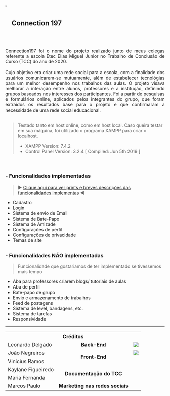 ## <img src="https://user-images.githubusercontent.com/60985347/142907651-e727eac6-0250-43be-ab9d-026f8a59f880.png" width="3%" align="center"/> Connection 197

<div align="justify">
Connection197 foi o nome do projeto realizado junto de meus colegas referente a escola Etec Elias Miguel Junior no Trabalho de Conclusão de Curso (TCC) do ano de 2020.
<br><br>
Cujo objetivo era criar uma rede social para a escola, com a finalidade dos usuários comunicarem-se mutuamente, além de estabelecer tecnológias para um melhor desempenho nos trabalhos das aulas. O projeto visava melhorar a interação entre alunos, professores e a institução, definindo grupos baseados nos interesses dos participantes. Foi a partir de pesquisas e formulários online, aplicados pelos integrantes do grupo, que foram extraídos os resultados base para o projeto e que confirmaram a necessidade de uma rede social educacional. 
  
</div>

<br>

> Testado tanto em host online, como em host local. Caso queira testar em sua máquina, foi utilizado o programa XAMPP para criar o localhost. <br>
> - XAMPP Version: 7.4.2 <br>
> - Control Panel Version: 3.2.4  [ Compiled: Jun 5th 2019 ]

<br>

##
### - Funcionalidades implementadas
> ▶ <a href="https://github.com/Delgado-tech/TCC-Connection197-2020/blob/main/FUNCIONALIDADES.md#header">Clique aqui para ver prints e breves descrições das funcionalidades implementas</a> ◀
- Cadastro
- Login
- Sistema de envio de Email
- Sistema de Bate-Papo
- Sistema de Amizade
- Configurações de perfil
- Configurações de privacidade
- Temas de site

##
### - Funcionalidades NÃO implementadas
> Funcionalidade que gostariamos de ter implementado se tivessemos mais tempo
- Aba para professores criarem blogs/ tutoriais de aulas
- Aba de perfil
- Bate-papo de grupo
- Envio e armazenamento de trabalhos
- Feed de postagens
- Sistema de level, bandagens, etc.
- Sistema de tarefas
- Responsividade

---

<!----------------------------------------------------------------------------------------- TABELA -->
<table align="center">
  <tr>
    <th colspan="3" align="center">Créditos</th>
  </tr>
  <!-- row 1 -->
  <tr>
    <td>Leonardo Delgado</td>
    <td align="center"><b>Back-End</b></td>
    <td><a href="https://github.com/Delgado-tech"><img src="https://img.shields.io/badge/GitHub-100000?style=for-the-badge&logo=github&logoColor=white"/></a></td>
  </tr>
  <!-- row 2 -->
   <tr>
    <td>João Negreiros</td>
     <td rowspan="2" align="center"><b>Front-End</b></td>
     <td><a href="https://github.com/JoaoNegreiros48"><img src="https://img.shields.io/badge/GitHub-100000?style=for-the-badge&logo=github&logoColor=white"/></a></td>
  </tr>
  <!-- row 3 -->
   <tr>
    <td>Vinícius Ramos</td>
    <td></td>
  </tr>
  <!-- row 4 -->
  <tr>
    <td>Kaylane Figueiredo</td>
    <td rowspan="2" align="center"><b>Documentação do TCC</b></td>
    <td></td>
  </tr>
  <!-- row 5 -->
   <tr>
    <td>Maria Fernanda</td>
    <td></td>
  </tr>
  <!-- row 6 -->
   <tr>
    <td>Marcos Paulo</td>
    <td align="center"><b>Marketing nas redes sociais</b></td>
    <td></td>
  </tr>
  
</table>
